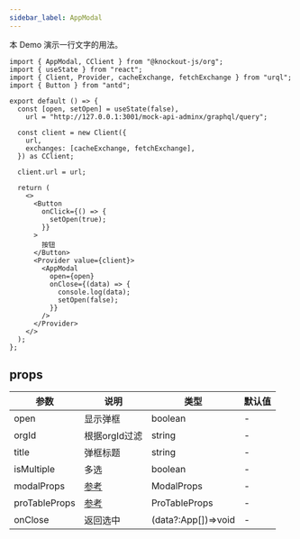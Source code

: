 ```yaml
---
sidebar_label: AppModal
---
```


本 Demo 演示一行文字的用法。

```tsx preview
import { AppModal, CClient } from "@knockout-js/org";
import { useState } from "react";
import { Client, Provider, cacheExchange, fetchExchange } from "urql";
import { Button } from "antd";

export default () => {
  const [open, setOpen] = useState(false),
    url = "http://127.0.0.1:3001/mock-api-adminx/graphql/query";

  const client = new Client({
    url,
    exchanges: [cacheExchange, fetchExchange],
  }) as CClient;

  client.url = url;

  return (
    <>
      <Button
        onClick={() => {
          setOpen(true);
        }}
      >
        按钮
      </Button>
      <Provider value={client}>
        <AppModal
          open={open}
          onClose={(data) => {
            console.log(data);
            setOpen(false);
          }}
        />
      </Provider>
    </>
  );
};
```

## props

| 参数          | 说明                                                          | 类型                | 默认值 |
| ------------- | ------------------------------------------------------------- | ------------------- | ------ |
| open          | 显示弹框                                                      | boolean             | -      |
| orgId         | 根据orgId过滤                                                 | string              | -      |
| title         | 弹框标题                                                      | string              | -      |
| isMultiple    | 多选                                                          | boolean             | -      |
| modalProps    | [参考](https://ant.design/components/modal-cn#api)            | ModalProps          | -      |
| proTableProps | [参考](https://procomponents.ant.design/components/table#api) | ProTableProps       | -      |
| onClose       | 返回选中                                                      | (data?:App[])=>void | -      |
